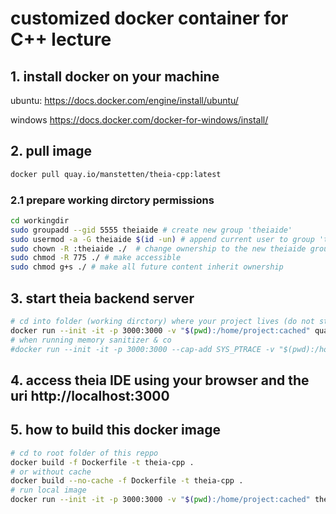 # customized docker container for C++ lecture 
## 1. install docker on your machine

ubuntu:
https://docs.docker.com/engine/install/ubuntu/

windows
https://docs.docker.com/docker-for-windows/install/


## 2. pull image 
```bash
docker pull quay.io/manstetten/theia-cpp:latest
```

### 2.1 prepare working dirctory permissions
```bash
cd workingdir
sudo groupadd --gid 5555 theiaide # create new group 'theiaide'
sudo usermod -a -G theiaide $(id -un) # append current user to group 'theiaide'
sudo chown -R :theiaide ./  # change ownership to the new theiaide group
sudo chmod -R 775 ./ # make accessible 
sudo chmod g+s ./ # make all future content inherit ownership
```

## 3. start theia backend server
```bash
# cd into folder (working dirctory) where your project lives (do not start in Home-folder as a lot of file-precaching happens then)
docker run --init -it -p 3000:3000 -v "$(pwd):/home/project:cached" quay.io/manstetten/theia-cpp:latest  
# when running memory sanitizer & co
#docker run --init -it -p 3000:3000 --cap-add SYS_PTRACE -v "$(pwd):/home/project:cached" quay.io/manstetten/theia-cpp:latest 
```

## 4. access theia IDE using your browser and the uri http://localhost:3000

## 5. how to build this docker image
```bash
# cd to root folder of this reppo
docker build -f Dockerfile -t theia-cpp .
# or without cache
docker build --no-cache -f Dockerfile -t theia-cpp .
# run local image
docker run --init -it -p 3000:3000 -v "$(pwd):/home/project:cached" theia-cpp:latest
```